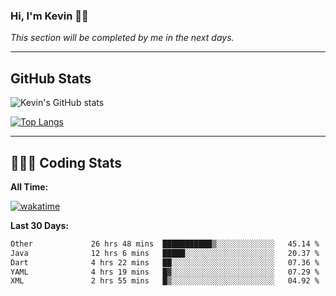 ### Hi, I'm Kevin 👋🏻

_This section will be completed by me in the next days._


--- 
## GitHub Stats
![Kevin's GitHub stats](https://github-readme-stats.vercel.app/api?username=kevin-kraus&show_icons=true&theme=dark)

[![Top Langs](https://github-readme-stats.vercel.app/api/top-langs/?username=kevin-kraus&layout=compact&theme=dark)]()

---
## 🧑🏻‍💻 Coding Stats

**All Time:**

[![wakatime](https://wakatime.com/badge/user/2ee1869b-72a2-4c21-b5f7-e95432f5a1cf.svg?style=flat)](https://wakatime.com/@2ee1869b-72a2-4c21-b5f7-e95432f5a1cf)

**Last 30 Days:**

<!--START_SECTION:waka-->

```txt
Other             26 hrs 48 mins  ███████████▒░░░░░░░░░░░░░   45.14 %
Java              12 hrs 6 mins   █████░░░░░░░░░░░░░░░░░░░░   20.37 %
Dart              4 hrs 22 mins   ██░░░░░░░░░░░░░░░░░░░░░░░   07.36 %
YAML              4 hrs 19 mins   █▓░░░░░░░░░░░░░░░░░░░░░░░   07.29 %
XML               2 hrs 55 mins   █▒░░░░░░░░░░░░░░░░░░░░░░░   04.92 %
```

<!--END_SECTION:waka-->

